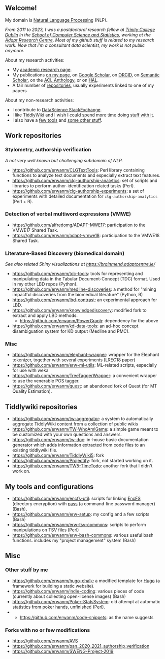
## Welcome!


My domain is [Natural Language Processing](https://en.wikipedia.org/wiki/Natural_language_processing) (NLP).

*From 2011 to 2023, I was a postdoctoral research fellow at [Trinity College Dublin](http://www.tcd.ie)  in the [School of Computer Science and Statistics](http://www.scss.tcd.ie/), working at the [Adapt Research Centre](https://www.adaptcentre.ie/). Most of my github stuff is related to my research work. Now that I'm a consultant data scientist, my work is not public anymore.*

About my research activities:

- My [academic research page]([[https://erwanmoreau.info](https://erwanmoreau.info/academic-cv)](https://erwanmoreau.info/academic-cv)).
- My publications [on my page](https://www.scss.tcd.ie/~moreaue/#Publications), on [Google Scholar](https://scholar.google.com/citations?user=ciatfzAAAAAJ), on [ORCID](https://orcid.org/0000-0001-7692-526X), on [Semantic Scholar](https://www.semanticscholar.org/author/Erwan-Moreau/2156958), on the [ACL Anthology](https://aclanthology.org/people/e/erwan-moreau/), or on [HAL](https://cv.archives-ouvertes.fr/erwan-moreau).
- A fair number of [repositories](#work-repositories), usually experiments linked to one of my papers


About my non-research activities:

- I contribute to [DataScience StackExchange](https://datascience.stackexchange.com/users/64377/erwan).
- I like [TiddlyWiki](https://tiddlywiki.com/) and I wish I could spend more time doing [stuff with it](#tiddlywiki-repositories).
- I also have a [few tools](#my-tools-and-configurations) and [some other stuff](#misc).


## Work repositories

### Stylometry, authorship verification


*A not very well known but challenging subdomain of NLP.*

- https://github.com/erwanm/CLGTextTools:  Perl library containing functions to analyze text documents and especially extract text features.
- https://github.com/erwanm/clg-authorship-analytics: set of scripts and libraries to perform author-identification related tasks (Perl).
- https://github.com/erwanm/clg-authorship-experiments: a set of experiments with detailed documentation for `clg-authorship-analytics` (Perl + R).
 

### Detection of verbal multiword expressions (VMWE)

- https://github.com/alfredomg/ADAPT-MWE17: participation to the VMWE17 Shared Task.
- https://github.com/erwanm/adapt-vmwe18: participation to the VMWE18 Shared Task.
  

### Literature-Based Discovery (biomedical domain)

*See also related Shiny visualizations at https://brainmend.adaptcentre.ie/*

- https://github.com/erwanm/tdc-tools: tools for representing and manipulating data in the Tabular Document-Concept (TDC) format. Used in my other LBD repos (Python).
- https://github.com/erwanm/medline-discoveries: a method for "mining impactful discoveries from the biomedical literature" (Python, R)
- https://github.com/erwanm/lbd-contrast: an experimental approach for LBD.
- https://github.com/erwanm/knowledgediscovery: modified fork to extract and apply LBD methods.
   - https://github.com/erwanm/PowerGraph: dependency for the above 
- https://github.com/erwanm/kd-data-tools: an ad-hoc concept disambiguation system for KD output (Medline and PMC).

### Misc

- https://github.com/erwanm/elephant-wrapper: wrapper for the Elephant tokenizer, together with several experiments (LREC18 paper)
- https://github.com/erwanm/erw-ml-utils: ML-related scripts, especially for use with weka
- https://github.com/erwanm/TreeTaggerWrapper: a convenient wrapper to use the venerable POS tagger.
- https://github.com/erwanm/quest: an abandoned fork of Quest (for MT Quality Estimation).


## Tiddlywiki repositories

- https://github.com/erwanm/tw-aggregator: a system to automatically aggregate TiddlyWiki content from a collection of public wikis 
- https://github.com/erwanm/TW-WhoAmIGame: a simple game meant to be customized with your own questions and answers.
- https://github.com/erwanm/tw-doc: in-house basic documentation generator which adds information extracted from code files to an existing tiddlywiki file. 
- https://github.com/erwanm/TiddlyWiki5: fork
- https://github.com/erwanm/Projectify: fork, not started working on it.
- https://github.com/erwanm/TW5-TimeTodo: another fork that I didn't work on.

## My tools and configurations

- https://github.com/erwanm/encfs-util: scripts for linking [EncFS](https://github.com/vgough/encfs) (directory encryption) with [pass](https://www.passwordstore.org/) (a command-line password manager) (Bash).
- https://github.com/erwanm/erw-setup: my config and a few scripts (Bash)
- https://github.com/erwanm/erw-tsv-commons: scripts to perform manipulations on TSV files (Perl)
- https://github.com/erwanm/erw-bash-commons: various useful bash functions. includes my "project management" system (Bash)

## Misc

### Other stuff by me

- https://github.com/erwanm/hugo-chalk: a modified template for [Hugo](https://gohugo.io/) (a framework for building a static website). 
- https://github.com/erwanm/indie-coding: various pieces of code (currently about collecting open-license images) (Bash)
- https://github.com/erwanm/Poker-StatsSystem: old attempt at automatic statistics from poker hands, unfinished (Perl).
- - https://github.com/erwanm/code-snippets: as the name suggests

### Forks with no or few modifications

- https://github.com/erwanm/AVS
- https://github.com/erwanm/pan_2020_2021_authorship_verification
- https://github.com/erwanm/SWENG-Project-2019
